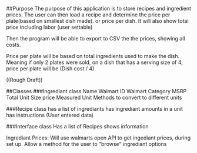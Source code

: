 ##Purpose
  The purpose of this application is to store recipes and ingredient prices.
  The user can then load a recipe and determine the price per plate(based on smallest dish made).
  or price per dish. It will also show total price including labor (user settable)
  
  Then the program will be able to export to CSV the the prices, showing all costs.
  
  Price per plate will be based on total ingredients used to make the dish. Meaning if only 2 plates were sold,
  on a dish that has a serving size of 4, price per plate will be (Dish cost / 4).

((Rough Draft))

##Classes
###Ingrediant class
	Name
	Walmart ID
	Walmart Category
	MSRP
	Total Unit Size price
	Measured Unit
	Methods to convert to different units
	
###Recipe class
	has a list of ingrediants
	has ingrediant amounts in a unit
	has instructions (User entered data)
	
###Interface class
	Has a list of Recipes
	shows information

Ingrediant Prices:
  Will use walmarts open API to get ingediant prices, during set up. Allow a method for the user to "browse"
  ingrediant options
